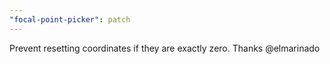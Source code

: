 ```yaml
---
"focal-point-picker": patch
---
```


Prevent resetting coordinates if they are exactly zero. Thanks @elmarinado
